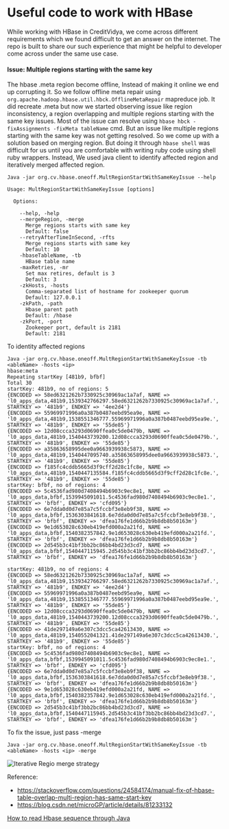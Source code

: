 # Useful code to work with HBase


While working with HBase in CreditVidya, we come across different requirements which we found difficult to get an answer on the internet. The repo is built to share our such experience that might be helpful to developer come across under the same use case.


#### Issue: Multiple regions starting with the same key


The hbase .meta region become offline, Instead of making it online we end up corrupting it. So we follow offline meta repair using `org.apache.hadoop.hbase.util.hbck.OfflineMetaRepair` mapreduce job. It did recreate .meta but now we started observing issue like region inconsistency, a region overlapping and multiple regions starting with the same key issues. Most of the issue can resolve using `hbase hbck -fixAssignments -fixMeta tableName` cmd. But an issue like multiple regions starting with the same key was not getting resolved. So we come up with a solution based on merging region. But doing it through `hbase shell` was difficult for us until you are comfortable with writing ruby code using shell ruby wrappers. Instead, We used java client to identify affected region and iteratively merged affected region.

```
Java -jar org.cv.hbase.oneoff.MultRegionStartWithSameKeyIssue --help

Usage: MultRegionStartWithSameKeyIssue [options]

  Options:

    --help, -help
    --mergeRegion, -merge
      Merge regions starts with same key
      Default: false
    --retryAfterTimeInSecond, -rfts
      Merge regions starts with same key
      Default: 10
    -hbaseTableName, -tb
      HBase table name
    -maxRetries, -mr
      Set max retires, default is 3
      Default: 3
    -zkHosts, -hosts
      Comma-separated list of hostname for zookeeper quorum
      Default: 127.0.0.1
    -zkPath, -path
      Hbase parent path
      Default: /hbase
    -zkPort, -port
      Zookeeper port, default is 2181
      Default: 2181
```
To identity affected regions
```
Java -jar org.cv.hbase.oneoff.MultRegionStartWithSameKeyIssue -tb <ableName> -hosts <ip> 
hbase:meta
Repeating startKey [481b9, bfbf]
Total 30
startKey: 481b9, no of regions: 5
{ENCODED => 58ed6321262b7330925c30969ac1a7af, NAME => 'l0_apps_data,481b9,1539342766297.58ed6321262b7330925c30969ac1a7af.', STARTKEY => '481b9', ENDKEY => '4ee2d4'}
{ENCODED => 55969971996a0a387b0487eebd95ea9e, NAME => 'l0_apps_data,481b9,1538551346777.55969971996a0a387b0487eebd95ea9e.', STARTKEY => '481b9', ENDKEY => '55de85'}
{ENCODED => 12d08ccca3293d0690ffea0c5de0479b, NAME => 'l0_apps_data,481b9,1540443739200.12d08ccca3293d0690ffea0c5de0479b.', STARTKEY => '481b9', ENDKEY => '55de85'}
{ENCODED => a35863658995dee0a9663939938c5873, NAME => 'l0_apps_data,481b9,1540447095740.a35863658995dee0a9663939938c5873.', STARTKEY => '481b9', ENDKEY => '55de85'}
{ENCODED => f185fc4cddb5665d3f9cff2d28c1fc8e, NAME => 'l0_apps_data,481b9,1540447135584.f185fc4cddb5665d3f9cff2d28c1fc8e.', STARTKEY => '481b9', ENDKEY => '55de85'}
startKey: bfbf, no of regions: 4
{ENCODED => 5c4536fad980d7408494b6903c9ec8e1, NAME => 'l0_apps_data,bfbf,1539945091011.5c4536fad980d7408494b6903c9ec8e1.', STARTKEY => 'bfbf', ENDKEY => 'cfd095'}
{ENCODED => 6e7dda0d0d7e85a7c5fccbf3e8eb9f38, NAME => 'l0_apps_data,bfbf,1536303841618.6e7dda0d0d7e85a7c5fccbf3e8eb9f38.', STARTKEY => 'bfbf', ENDKEY => 'dfea176fe1d66b2b9b8db8b50163m'}
{ENCODED => 9e1d653028c630eb419efd000a2a21fd, NAME => 'l0_apps_data,bfbf,1540382357842.9e1d653028c630eb419efd000a2a21fd.', STARTKEY => 'bfbf', ENDKEY => 'dfea176fe1d66b2b9b8db8b50163m'}
{ENCODED => 2d545b3c41bf3bb2bc86bb4bd23d3cd7, NAME => 'l0_apps_data,bfbf,1540447115945.2d545b3c41bf3bb2bc86bb4bd23d3cd7.', STARTKEY => 'bfbf', ENDKEY => 'dfea176fe1d66b2b9b8db8b50163m'}

startKey: 481b9, no of regions: 4
{ENCODED => 58ed6321262b7330925c30969ac1a7af, NAME => 'l0_apps_data,481b9,1539342766297.58ed6321262b7330925c30969ac1a7af.', STARTKEY => '481b9', ENDKEY => '4ee2d4'}
{ENCODED => 55969971996a0a387b0487eebd95ea9e, NAME => 'l0_apps_data,481b9,1538551346777.55969971996a0a387b0487eebd95ea9e.', STARTKEY => '481b9', ENDKEY => '55de85'}
{ENCODED => 12d08ccca3293d0690ffea0c5de0479b, NAME => 'l0_apps_data,481b9,1540443739200.12d08ccca3293d0690ffea0c5de0479b.', STARTKEY => '481b9', ENDKEY => '55de85'}
{ENCODED => 41de297149a6e307c3dcc5ca42613430, NAME => 'l0_apps_data,481b9,1540552041321.41de297149a6e307c3dcc5ca42613430.', STARTKEY => '481b9', ENDKEY => '55de85'}
startKey: bfbf, no of regions: 4
{ENCODED => 5c4536fad980d7408494b6903c9ec8e1, NAME => 'l0_apps_data,bfbf,1539945091011.5c4536fad980d7408494b6903c9ec8e1.', STARTKEY => 'bfbf', ENDKEY => 'cfd095'}
{ENCODED => 6e7dda0d0d7e85a7c5fccbf3e8eb9f38, NAME => 'l0_apps_data,bfbf,1536303841618.6e7dda0d0d7e85a7c5fccbf3e8eb9f38.', STARTKEY => 'bfbf', ENDKEY => 'dfea176fe1d66b2b9b8db8b50163m'}
{ENCODED => 9e1d653028c630eb419efd000a2a21fd, NAME => 'l0_apps_data,bfbf,1540382357842.9e1d653028c630eb419efd000a2a21fd.', STARTKEY => 'bfbf', ENDKEY => 'dfea176fe1d66b2b9b8db8b50163m'}
{ENCODED => 2d545b3c41bf3bb2bc86bb4bd23d3cd7, NAME => 'l0_apps_data,bfbf,1540447115945.2d545b3c41bf3bb2bc86bb4bd23d3cd7.', STARTKEY => 'bfbf', ENDKEY => 'dfea176fe1d66b2b9b8db8b50163m'}
```
To fix the issue, just pass -merge
```
Java -jar org.cv.hbase.oneoff.MultRegionStartWithSameKeyIssue -tb <ableName> -hosts <ip> -merge
```

![Iterative Regio merge strategy](https://nabhosal.github.io/external-images/multi-region-strt-with-sameKey.png)

Reference:
- https://stackoverflow.com/questions/24584174/manual-fix-of-hbase-table-overlap-multi-region-has-same-start-key
- https://blog.csdn.net/microGP/article/details/81233132


[How to read Hbase sequence through Java](doc/read-hbase-sequence-file.md)